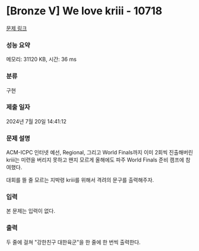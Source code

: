 # [Bronze V] We love kriii - 10718 

[문제 링크](https://www.acmicpc.net/problem/10718) 

### 성능 요약

메모리: 31120 KB, 시간: 36 ms

### 분류

구현

### 제출 일자

2024년 7월 20일 14:41:12

### 문제 설명

<p>ACM-ICPC 인터넷 예선, Regional, 그리고 World Finals까지 이미 2회씩 진출해버린 kriii는 미련을 버리지 못하고 왠지 모르게 올해에도 파주 World Finals 준비 캠프에 참여했다.</p>

<p>대회를 뜰 줄 모르는 지박령 kriii를 위해서 격려의 문구를 출력해주자.</p>

### 입력 

 <p>본 문제는 입력이 없다.</p>

### 출력 

 <p>두 줄에 걸쳐 "강한친구 대한육군"을 한 줄에 한 번씩 출력한다.</p>

